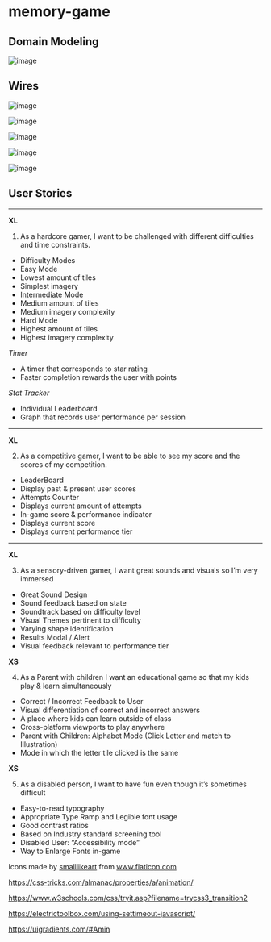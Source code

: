 # memory-game

## Domain Modeling

![image](https://user-images.githubusercontent.com/75229244/109753516-41412a80-7b97-11eb-9cef-a973e8c2a9ec.png)

## Wires

![image](https://user-images.githubusercontent.com/75229244/109753022-51a4d580-7b96-11eb-9fb0-cdda6d154130.png)

![image](https://user-images.githubusercontent.com/75229244/109753184-a47e8d00-7b96-11eb-8886-b121d9be3a21.png)

![image](https://user-images.githubusercontent.com/75229244/109753042-5bc6d400-7b96-11eb-8d6d-fd14c780dfdf.png)

![image](https://user-images.githubusercontent.com/75229244/109753057-63867880-7b96-11eb-91ed-1fc04dd595d1.png)

![image](https://user-images.githubusercontent.com/75229244/109753069-697c5980-7b96-11eb-9815-a500c619b5f1.png)

## User Stories

---

**XL**

1. As a hardcore gamer, I want to be challenged with different difficulties and time constraints.
- Difficulty Modes 
- Easy Mode
- Lowest amount of tiles
- Simplest imagery 
- Intermediate Mode
- Medium amount of tiles
- Medium imagery complexity
- Hard Mode
- Highest amount of tiles
- Highest imagery complexity

_Timer_
- A timer that corresponds to star rating
- Faster completion rewards the user with points

_Stat Tracker_
- Individual Leaderboard
- Graph that records user performance per session

---

**XL**

2. As a competitive gamer, I want to be able to see my score and the scores of my competition.
- LeaderBoard
- Display past & present user scores
- Attempts Counter
- Displays current amount of attempts
- In-game score & performance indicator
- Displays current score 
- Displays current performance tier

---

**XL**

3. As a sensory-driven gamer, I want great sounds and visuals so I’m very immersed
- Great Sound Design
- Sound feedback based on state
- Soundtrack based on difficulty level
- Visual Themes pertinent to difficulty
- Varying shape identification 
- Results Modal / Alert
- Visual feedback relevant to performance tier

**XS**

4. As a Parent with children I want an educational game so that my kids play & learn simultaneously
- Correct / Incorrect Feedback to User
- Visual differentiation of correct and incorrect answers
- A place where kids can learn outside of class
- Cross-platform viewports to play anywhere
- Parent with Children: Alphabet Mode (Click Letter and match to Illustration)
- Mode in which the letter tile clicked is the same 

**XS**

5. As a disabled person, I want to have fun even though it’s sometimes difficult
- Easy-to-read typography
- Appropriate Type Ramp and Legible font usage
- Good contrast ratios
- Based on Industry standard screening tool
- Disabled User: “Accessibility mode”
- Way to Enlarge Fonts in-game


<!-- dinosaur image pack reference is below -->
<div>Icons made by <a href="https://www.flaticon.com/authors/smalllikeart" title="smalllikeart">smalllikeart</a> from <a href="https://www.flaticon.com/" title="Flaticon">www.flaticon.com</a></div>

<!-- CSS animation -->
https://css-tricks.com/almanac/properties/a/animation/

<!-- CSS Transitions -->
https://www.w3schools.com/css/tryit.asp?filename=trycss3_transition2

<!-- Set Timeout -->
https://electrictoolbox.com/using-settimeout-javascript/

<!-- Linear Gradient Generator -->
https://uigradients.com/#Amin